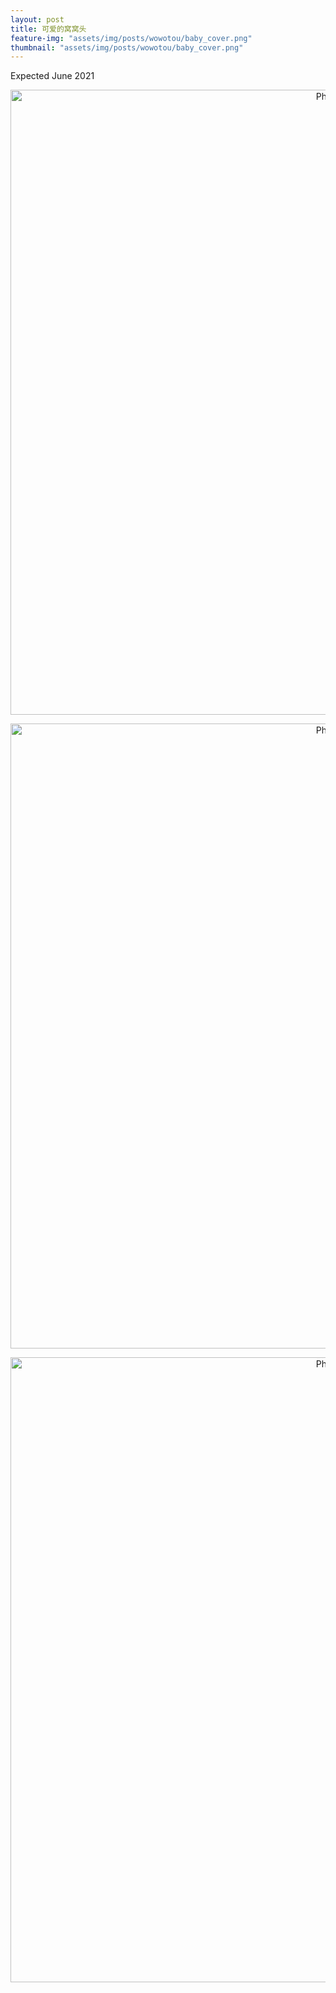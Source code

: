 ```yaml
---
layout: post
title: 可爱的窝窝头
feature-img: "assets/img/posts/wowotou/baby_cover.png"
thumbnail: "assets/img/posts/wowotou/baby_cover.png"
---
```


Expected June 2021

<p align="center">
  <img src="https://selenitewhisper.github.io/assets/img/posts/wowotou/nt_scan.jpeg?raw=true" alt="Photo" style="width: 1000px;"/> 
</p>

<p align="center">
  <img src="https://selenitewhisper.github.io/assets/img/posts/wowotou/good_luck.jpg?raw=true" alt="Photo" style="width: 1000px;"/> 
</p>

<p align="center">
  <img src="https://selenitewhisper.github.io/assets/img/posts/wowotou/fat_face.jpg?raw=true" alt="Photo" style="width: 1000px;"/> 
</p>